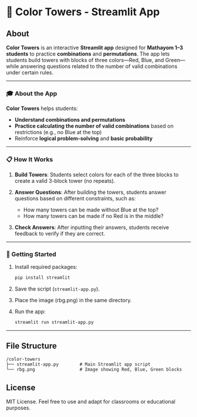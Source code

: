 # 🏰 Color Towers - Streamlit App

## About

**Color Towers** is an interactive **Streamlit app** designed for **Mathayom 1–3 students** to practice **combinations** and **permutations**. The app lets students build towers with blocks of three colors—Red, Blue, and Green—while answering questions related to the number of valid combinations under certain rules.

---

### 🎓 About the App

**Color Towers** helps students:

- **Understand combinations and permutations**
- **Practice calculating the number of valid combinations** based on restrictions (e.g., no Blue at the top)
- Reinforce **logical problem-solving** and **basic probability**

---

### 📋 How It Works

1. **Build Towers**: Students select colors for each of the three blocks to create a valid 3-block tower (no repeats).
   
2. **Answer Questions**: After building the towers, students answer questions based on different constraints, such as:
   - How many towers can be made without Blue at the top?
   - How many towers can be made if no Red is in the middle?

3. **Check Answers**: After inputting their answers, students receive feedback to verify if they are correct.

---

### 📝 Getting Started



1. Install required packages:

   ```bash
   pip install streamlit
   ```
   
2. Save the script (`streamlit-app.py`).
3. Place the image (rbg.png) in the same directory.
4. Run the app:

    ```bash
    streamlit run streamlit-app.py
    ```

---

## File Structure
```plaintext
/color-towers
├── streamlit-app.py        # Main Streamlit app script
└── rbg.png                 # Image showing Red, Blue, Green blocks
```

## License

MIT License. Feel free to use and adapt for classrooms or educational purposes.
